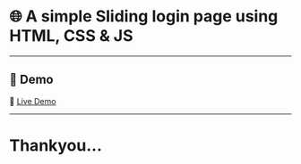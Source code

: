 # 🌐 A simple Sliding login page using HTML, CSS & JS 


---

## 🚀 Demo

🔗 [Live Demo](https://aswinash05.github.io/Sliding-login-page/)  

---

#    Thankyou...
